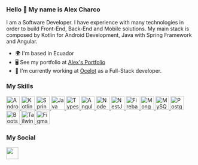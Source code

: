 ### Hello 👋 My name is Alex Charco

I am a Software Developer. I have experience with many technologies in order to build Front-End, Back-End and Mobile solutions. My main stack is composed by Kotlin for Android Development, Java with Spring Framework and Angular.

* 🌍  I'm based in Ecuador
* 🖥️  See my portfolio at [Alex's Portfolio](https://acc-portfolio-41c30.web.app/) 
* 🚀  I'm currently working at [Ocelot](https://www.ocelotbot.com/) as a Full-Stack developer.

### My Skills
<a href="https://developer.android.com/" target="_blank" >
  <img src="https://www.svgrepo.com/show/376355/android.svg" width="36" height="36" alt="Android" />
</a>
<a href="https://kotlinlang.org/" target="_blank" >
  <img src="https://www.svgrepo.com/show/303617/kotlin-1-logo.svg" width="36" height="36" alt="Kotlin" />
</a>
<a href="https://spring.io/" target="_blank" >
  <img src="https://www.svgrepo.com/show/376350/spring.svg" width="36" height="36" alt="Spring Framework" />
</a>
<a href="https://www.java.com/en/" target="_blank" >
  <img src="https://www.svgrepo.com/show/184143/java.svg" width="36" height="36" alt="Java " />
</a>
<a href="https://www.typescriptlang.org/" target="_blank" rel="">
  <img src="https://www.svgrepo.com/show/349540/typescript.svg" width="36" height="36" alt="Typescript" />
</a>
<a href="https://angular.io/" target="_blank" >
  <img src="https://www.svgrepo.com/show/373427/angular.svg" width="36" height="36" alt="Angular" />
</a>
<a href="https://nodejs.org/en/" target="_blank" >
  <img src="https://www.svgrepo.com/show/354119/nodejs-icon.svg" width="36" height="36" alt="NodeJS" />
</a>
<a href="https://docs.nestjs.com/" target="_blank" >
  <img src="https://www.svgrepo.com/show/354107/nestjs.svg" width="36" height="36" alt="NestJS" />
</a>
<a href="https://firebase.google.com/" target="_blank">
  <img src="https://www.svgrepo.com/show/353735/firebase.svg" width="36" height="36" alt="Firebase" />
</a>
<a href="https://www.mongodb.com/" target="_blank" >
  <img src="https://www.svgrepo.com/show/373845/mongo.svg" width="36" height="36" alt="MongoDB" />
</a>
<a href="https://www.mysql.com/" target="_blank" >
  <img src="https://www.svgrepo.com/show/355133/mysql.svg" width="36" height="36" alt="MySQL" />
</a>
<a href="https://www.postgresql.org/" target="_blank" >
  <img src="https://www.svgrepo.com/show/373965/pgsql.svg" width="36" height="36" alt="PostgreSQL" />
</a>
<a href="https://getbootstrap.com/" target="_blank" >
  <img src="https://www.svgrepo.com/show/353498/bootstrap.svg" width="36" height="36" alt="Bootstrap" />
</a>
<a href="https://tailwindcss.com/" target="_blank" >
  <img src="https://www.svgrepo.com/show/354431/tailwindcss-icon.svg" width="36" height="36" alt="TailwindCSS" />
</a>
<a href="https://www.figma.com/" target="_blank" >
  <img src="https://www.svgrepo.com/show/353733/figma.svg" width="36" height="36" alt="Figma" />
</a>


### My Social
<a href="https://www.linkedin.com/in/alex-charco-cuenca/" target="_blank">
  <img src="https://www.svgrepo.com/show/157006/linkedin.svg" width="32" height="32" />
</a>
